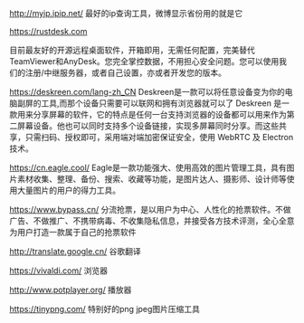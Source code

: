 


http://myip.ipip.net/
最好的ip查询工具，微博显示省份用的就是它



https://rustdesk.com

目前最友好的开源远程桌面软件，开箱即用，无需任何配置，完美替代TeamViewer和AnyDesk。您完全掌控数据，不用担心安全问题。您可以使用我们的注册/中继服务器，或者自己设置，亦或者开发您的版本。


https://deskreen.com/lang-zh_CN
Deskreen是一款可以将任意设备变为你的电脑副屏的工具,而那个设备只需要可以联网和拥有浏览器就可以了
Deskreen 是一款用来分享屏幕的软件，它的特点是任何一台支持浏览器的设备都可以用来作为第二屏幕设备。他也可以同时支持多个设备链接，实现多屏幕同时分享。而这些共享，只需扫码、授权即可，采用端对端加密保证安全，使用 WebRTC 及 Electron 技术。


https://cn.eagle.cool/
Eagle是一款功能强大、使用高效的图片管理工具，具有图片素材收集、整理、备份、搜索、收藏等功能，是图片达人、摄影师、设计师等使用大量图片的用户的得力工具。




https://www.bypass.cn/
分流抢票，是以用户为中心、人性化的抢票软件。不做广告、不做推广、不携带病毒、不收集隐私信息，并接受各方技术评测，全心全意为用户打造一款属于自己的抢票软件


http://translate.google.cn/
谷歌翻译


https://vivaldi.com/
浏览器

http://www.potplayer.org/
播放器


https://tinypng.com/
特别好的png jpeg图片压缩工具

